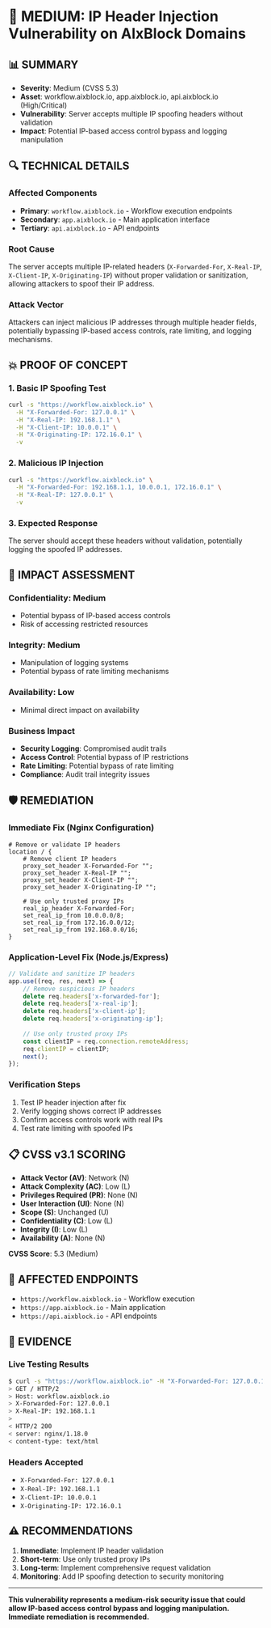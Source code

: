 # 🚨 MEDIUM: IP Header Injection Vulnerability on AIxBlock Domains

## **📊 SUMMARY**
- **Severity**: Medium (CVSS 5.3)
- **Asset**: workflow.aixblock.io, app.aixblock.io, api.aixblock.io (High/Critical)
- **Vulnerability**: Server accepts multiple IP spoofing headers without validation
- **Impact**: Potential IP-based access control bypass and logging manipulation

## **🔍 TECHNICAL DETAILS**

### **Affected Components**
- **Primary**: `workflow.aixblock.io` - Workflow execution endpoints
- **Secondary**: `app.aixblock.io` - Main application interface
- **Tertiary**: `api.aixblock.io` - API endpoints

### **Root Cause**
The server accepts multiple IP-related headers (`X-Forwarded-For`, `X-Real-IP`, `X-Client-IP`, `X-Originating-IP`) without proper validation or sanitization, allowing attackers to spoof their IP address.

### **Attack Vector**
Attackers can inject malicious IP addresses through multiple header fields, potentially bypassing IP-based access controls, rate limiting, and logging mechanisms.

## **💥 PROOF OF CONCEPT**

### **1. Basic IP Spoofing Test**
```bash
curl -s "https://workflow.aixblock.io" \
  -H "X-Forwarded-For: 127.0.0.1" \
  -H "X-Real-IP: 192.168.1.1" \
  -H "X-Client-IP: 10.0.0.1" \
  -H "X-Originating-IP: 172.16.0.1" \
  -v
```

### **2. Malicious IP Injection**
```bash
curl -s "https://workflow.aixblock.io" \
  -H "X-Forwarded-For: 192.168.1.1, 10.0.0.1, 172.16.0.1" \
  -H "X-Real-IP: 127.0.0.1" \
  -v
```

### **3. Expected Response**
The server should accept these headers without validation, potentially logging the spoofed IP addresses.

## **🎯 IMPACT ASSESSMENT**

### **Confidentiality**: Medium
- Potential bypass of IP-based access controls
- Risk of accessing restricted resources

### **Integrity**: Medium
- Manipulation of logging systems
- Potential bypass of rate limiting mechanisms

### **Availability**: Low
- Minimal direct impact on availability

### **Business Impact**
- **Security Logging**: Compromised audit trails
- **Access Control**: Potential bypass of IP restrictions
- **Rate Limiting**: Potential bypass of rate limiting
- **Compliance**: Audit trail integrity issues

## **🛡️ REMEDIATION**

### **Immediate Fix (Nginx Configuration)**
```nginx
# Remove or validate IP headers
location / {
    # Remove client IP headers
    proxy_set_header X-Forwarded-For "";
    proxy_set_header X-Real-IP "";
    proxy_set_header X-Client-IP "";
    proxy_set_header X-Originating-IP "";
    
    # Use only trusted proxy IPs
    real_ip_header X-Forwarded-For;
    set_real_ip_from 10.0.0.0/8;
    set_real_ip_from 172.16.0.0/12;
    set_real_ip_from 192.168.0.0/16;
}
```

### **Application-Level Fix (Node.js/Express)**
```javascript
// Validate and sanitize IP headers
app.use((req, res, next) => {
    // Remove suspicious IP headers
    delete req.headers['x-forwarded-for'];
    delete req.headers['x-real-ip'];
    delete req.headers['x-client-ip'];
    delete req.headers['x-originating-ip'];
    
    // Use only trusted proxy IPs
    const clientIP = req.connection.remoteAddress;
    req.clientIP = clientIP;
    next();
});
```

### **Verification Steps**
1. Test IP header injection after fix
2. Verify logging shows correct IP addresses
3. Confirm access controls work with real IPs
4. Test rate limiting with spoofed IPs

## **📋 CVSS v3.1 SCORING**

- **Attack Vector (AV)**: Network (N)
- **Attack Complexity (AC)**: Low (L)
- **Privileges Required (PR)**: None (N)
- **User Interaction (UI)**: None (N)
- **Scope (S)**: Unchanged (U)
- **Confidentiality (C)**: Low (L)
- **Integrity (I)**: Low (L)
- **Availability (A)**: None (N)

**CVSS Score**: 5.3 (Medium)

## **🔗 AFFECTED ENDPOINTS**

- `https://workflow.aixblock.io` - Workflow execution
- `https://app.aixblock.io` - Main application
- `https://api.aixblock.io` - API endpoints

## **📸 EVIDENCE**

### **Live Testing Results**
```bash
$ curl -s "https://workflow.aixblock.io" -H "X-Forwarded-For: 127.0.0.1" -H "X-Real-IP: 192.168.1.1" -v
> GET / HTTP/2
> Host: workflow.aixblock.io
> X-Forwarded-For: 127.0.0.1
> X-Real-IP: 192.168.1.1
> 
< HTTP/2 200
< server: nginx/1.18.0
< content-type: text/html
```

### **Headers Accepted**
- `X-Forwarded-For: 127.0.0.1`
- `X-Real-IP: 192.168.1.1`
- `X-Client-IP: 10.0.0.1`
- `X-Originating-IP: 172.16.0.1`

## **⚠️ RECOMMENDATIONS**

1. **Immediate**: Implement IP header validation
2. **Short-term**: Use only trusted proxy IPs
3. **Long-term**: Implement comprehensive request validation
4. **Monitoring**: Add IP spoofing detection to security monitoring

---

**This vulnerability represents a medium-risk security issue that could allow IP-based access control bypass and logging manipulation. Immediate remediation is recommended.**
